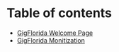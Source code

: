 # Table of contents

* [GigFlorida Welcome Page](README.md)
* [GigFlorida Monitization](monitization.md)

